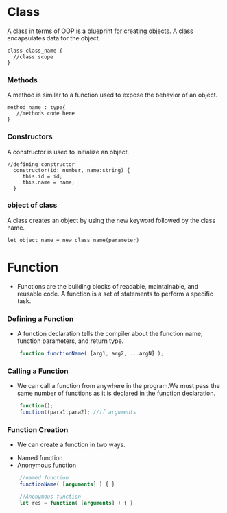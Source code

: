 # Class 

   A class in terms of OOP is a blueprint for creating objects. A class encapsulates data for the object.

    class class_name { 
      //class scope 
    }
   ### Methods
   A method is similar to a function used to expose the behavior of an object.

    method_name : type{
       //methods code here
    }
   ### Constructors
  A constructor is used to initialize an object. 

    //defining constructor   
      constructor(id: number, name:string) {   
         this.id = id;  
         this.name = name;  
      } 
   ### object of class
  A class creates an object by using the new keyword followed by the class name.

    let object_name = new class_name(parameter) 

# Function

* Functions are the building blocks of readable, maintainable, and reusable code. A function is a set of statements to perform a specific task.

### 	Defining a Function
* A function declaration tells the compiler about the function name, function parameters, and return type.
```JavaScript
    function functionName( [arg1, arg2, ...argN] );   
```
### Calling a Function
*  We can call a function from anywhere in the program.We must pass the same number of functions as it is declared in the function declaration.
```JavaScript
    function();
    functiont(para1,para2); //if arguments
```
### Function Creation
*   We can create a function in two ways. 
   - Named function
   - Anonymous function
```JavaScript
    //named function
    functionName( [arguments] ) { }  

    //Anonymous function
    let res = function( [arguments] ) { }  
```


